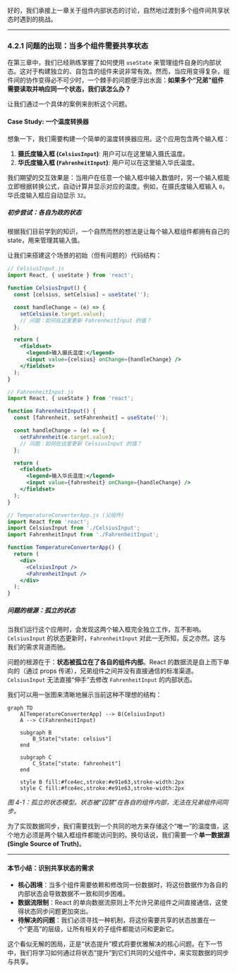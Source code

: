 好的，我们承接上一章关于组件内部状态的讨论，自然地过渡到多个组件间共享状态时遇到的挑战。

***

### 4.2.1 问题的出现：当多个组件需要共享状态

在第三章中，我们已经熟练掌握了如何使用 `useState` 来管理组件自身的内部状态。这对于构建独立的、自包含的组件来说非常有效。然而，当应用变得复杂，组件间的协作变得必不可少时，一个棘手的问题便浮出水面：**如果多个“兄弟”组件需要读取并响应同一个状态，我们该怎么办？**

让我们通过一个具体的案例来剖析这个问题。

#### Case Study: 一个温度转换器

想象一下，我们需要构建一个简单的温度转换器应用。这个应用包含两个输入框：

1.  **摄氏度输入框 (`CelsiusInput`)**: 用户可以在这里输入摄氏温度。
2.  **华氏度输入框 (`FahrenheitInput`)**: 用户可以在这里输入华氏温度。

我们期望的交互效果是：当用户在任意一个输入框中输入数值时，另一个输入框能立即根据转换公式，自动计算并显示对应的温度。例如，在摄氏度输入框输入 `0`，华氏度输入框应自动显示 `32`。

##### 初步尝试：各自为政的状态

根据我们目前学到的知识，一个自然而然的想法是让每个输入框组件都拥有自己的 state，用来管理其输入值。

让我们来搭建这个场景的初始（但有问题的）代码结构：

```jsx
// CelsiusInput.js
import React, { useState } from 'react';

function CelsiusInput() {
  const [celsius, setCelsius] = useState('');

  const handleChange = (e) => {
    setCelsius(e.target.value);
    // 问题：如何在这里更新 FahrenheitInput 的值？
  };

  return (
    <fieldset>
      <legend>输入摄氏温度:</legend>
      <input value={celsius} onChange={handleChange} />
    </fieldset>
  );
}
```

```jsx
// FahrenheitInput.js
import React, { useState } from 'react';

function FahrenheitInput() {
  const [fahrenheit, setFahrenheit] = useState('');

  const handleChange = (e) => {
    setFahrenheit(e.target.value);
    // 问题：如何在这里更新 CelsiusInput 的值？
  };

  return (
    <fieldset>
      <legend>输入华氏温度:</legend>
      <input value={fahrenheit} onChange={handleChange} />
    </fieldset>
  );
}
```

```jsx
// TemperatureConverterApp.js (父组件)
import React from 'react';
import CelsiusInput from './CelsiusInput';
import FahrenheitInput from './FahrenheitInput';

function TemperatureConverterApp() {
  return (
    <div>
      <CelsiusInput />
      <FahrenheitInput />
    </div>
  );
}
```

##### 问题的根源：孤立的状态

当我们运行这个应用时，会发现这两个输入框完全独立工作，互不影响。`CelsiusInput` 的状态更新时，`FahrenheitInput` 对此一无所知，反之亦然。这与我们的需求背道而驰。

问题的根源在于：**状态被孤立在了各自的组件内部**。React 的数据流是自上而下单向的（通过 props 传递），兄弟组件之间并没有直接通信的标准渠道。`CelsiusInput` 无法直接“伸手”去修改 `FahrenheitInput` 的内部状态。

我们可以用一张图来清晰地展示当前这种不理想的结构：

```mermaid
graph TD
    A[TemperatureConverterApp] --> B(CelsiusInput)
    A --> C(FahrenheitInput)

    subgraph B
        B_State["state: celsius"]
    end

    subgraph C
        C_State["state: fahrenheit"]
    end

    style B fill:#fce4ec,stroke:#e91e63,stroke-width:2px
    style C fill:#fce4ec,stroke:#e91e63,stroke-width:2px

```
*图 4-1：孤立的状态模型。状态被“囚禁”在各自的组件内部，无法在兄弟组件间同步。*

为了实现数据同步，我们需要找到一个共同的地方来存储这个“唯一”的温度值，这个地方必须是两个输入框组件都能访问到的。换句话说，我们需要一个**单一数据源 (Single Source of Truth)**。

---

#### 本节小结：识别共享状态的需求

*   **核心困境**：当多个组件需要依赖和修改同一份数据时，将这份数据作为各自的内部状态会导致数据不一致和同步困难。
*   **数据流限制**：React 的单向数据流原则上不允许兄弟组件之间直接通信，这使得状态同步问题更加突出。
*   **待解决的问题**：我们必须寻找一种机制，将这份需要共享的状态放置在一个“更高”的层级，让所有相关的子组件都能访问和更新它。

这个看似无解的困局，正是“状态提升”模式将要优雅解决的核心问题。在下一节中，我们将学习如何通过将状态“提升”到它们共同的父组件中，来实现数据的同步与共享。
